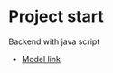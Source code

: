 # Project start
 Backend with java script
 - [Model link](https://app.eraser.io/workspace/HoVtcnntP2XFAJuTJVTM?origin=share)

